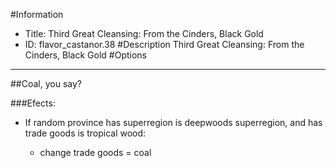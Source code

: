 #Information
 - Title: Third Great Cleansing: From the Cinders, Black Gold
 - ID: flavor_castanor.38
#Description
Third Great Cleansing: From the Cinders, Black Gold
#Options

___
##Coal, you say?

###Efects:<ul><li>If random province has superregion is deepwoods superregion, and  has trade goods is tropical wood:</li><ul><li>change trade goods = coal</li></ul></ul>
